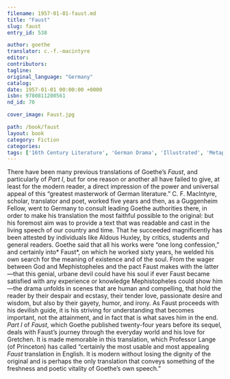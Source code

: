 ```yaml
---
filename: 1957-01-01-faust.md
title: "Faust"
slug: faust
entry_id: 538

author: goethe
translator: c.-f.-macintyre
editor: 
contributors: 
tagline: 
original_language: "Germany"
catalog: 
date: 1957-01-01 00:00:00 +0000 
isbn: 9780811200561
nd_id: 70

cover_image: Faust.jpg

path: /book/faust
layout: book
category: Fiction
categories: 
tags: ['16th Century Literature', 'German Drama', 'Illustrated', 'Metaphysics', 'Tragedy']
---
```

There have been many previous translations of Goethe’s *Faust*, and particularly of *Part I*, but for one reason or another all have failed to give, at least for the modern reader, a direct impression of the power and universal appeal of this “greatest masterwork of German literature.” C. F. Maclntyre, scholar, translator and poet, worked five years and then, as a Guggenheim Fellow, went to Germany to consult leading Goethe authorities there, in order to make his translation the most faithful possible to the original: but his foremost aim was to provide a text that was readable and cast in the living speech of our country and time. That he succeeded magnificently has been attested by individuals like Aldous Huxley, by critics, students and general readers. Goethe said that all his works were “one long confession,” and certainly into* Faust*, on which he worked sixty years, he welded his own search for the meaning of existence and of the soul. From the wager between God and Mephistopheles and the pact Faust makes with the latter—that this genial, urbane devil could have his soul if ever Faust became satisfied with any experience or knowledge Mephistopheles could show him—the drama unfolds in scenes that are human and compelling, that hold the reader by their despair and ecstasy, their tender love, passionate desire and wisdom, but also by their gayety, humor, and irony. As Faust proceeds with his devilish guide, it is his striving for understanding that becomes important, not the attainment, and in fact that is what saves him in the end. *Part I* of *Faust*, which Goethe published twenty-four years before its sequel, deals with Faust’s journey through the everyday world and his love for Gretchen. It is made memorable in this translation, which Professor Lange (of Princeton) has called “certainly the most usable and most appealing *Faust* translation in English. It is modern without losing the dignity of the original and is perhaps the only translation that conveys something of the freshness and poetic vitality of Goethe’s own speech.”






